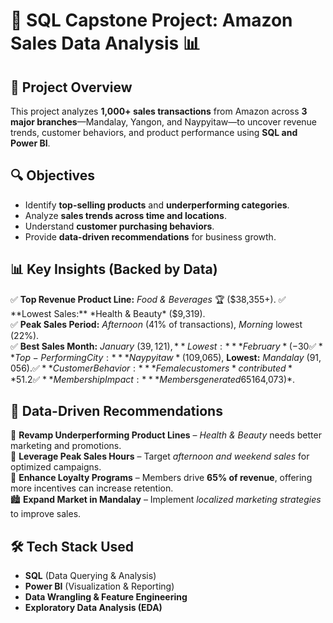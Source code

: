 # 🚀 SQL Capstone Project: Amazon Sales Data Analysis 📊  

## 📌 Project Overview  
This project analyzes **1,000+ sales transactions** from Amazon across **3 major branches**—Mandalay, Yangon, and Naypyitaw—to uncover revenue trends, customer behaviors, and product performance using **SQL and Power BI**.  

## 🔍 Objectives  
- Identify **top-selling products** and **underperforming categories**.  
- Analyze **sales trends across time and locations**.  
- Understand **customer purchasing behaviors**.  
- Provide **data-driven recommendations** for business growth.  

## 📊 Key Insights (Backed by Data)  
✅ **Top Revenue Product Line:** *Food & Beverages* 🏆 ($38,355+).  
✅ **Lowest Sales:** *Health & Beauty* ($9,319).  
✅ **Peak Sales Period:** *Afternoon* (41% of transactions), *Morning* lowest (22%).  
✅ **Best Sales Month:** *January* ($39,121), **Lowest:** *February* (-30% drop).  
✅ **Top-Performing City:** *Naypyitaw* ($109,065), **Lowest:** *Mandalay* ($91,056).  
✅ **Customer Behavior:** *Female customers* contributed **51.2% of total sales**.  
✅ **Membership Impact:** *Members generated 65% of revenue ($164,073)*.  

## 🔎 Data-Driven Recommendations  
📢 **Revamp Underperforming Product Lines** – *Health & Beauty* needs better marketing and promotions.  
📅 **Leverage Peak Sales Hours** – Target *afternoon and weekend sales* for optimized campaigns.  
🎯 **Enhance Loyalty Programs** – Members drive **65% of revenue**, offering more incentives can increase retention.  
🏙️ **Expand Market in Mandalay** – Implement *localized marketing strategies* to improve sales.  

## 🛠 Tech Stack Used  
- **SQL** (Data Querying & Analysis)  
- **Power BI** (Visualization & Reporting)  
- **Data Wrangling & Feature Engineering**  
- **Exploratory Data Analysis (EDA)**  

